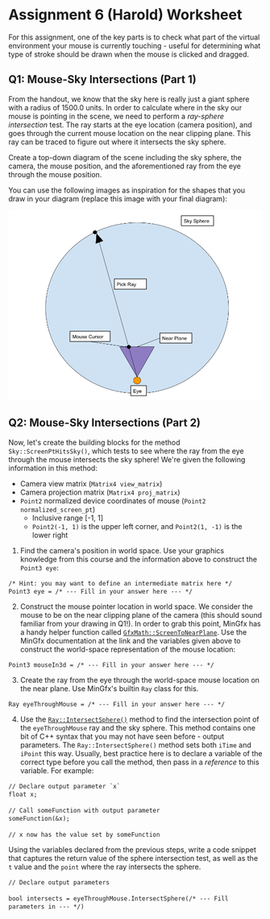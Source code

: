 # Assignment 6 (Harold) Worksheet

For this assignment, one of the key parts is to check what part of the virtual
environment your mouse is currently touching - useful for determining what
type of stroke should be drawn when the mouse is clicked and dragged.


## Q1: Mouse-Sky Intersections (Part 1)

From the handout, we know that the sky here is really just a giant sphere
with a radius of 1500.0 units. In order to calculate where in the sky our
mouse is pointing in the scene, we need to perform a *ray-sphere
intersection* test. The ray starts at the eye location (camera position), and goes
through the current mouse location on the near clipping plane. This ray can be
traced to figure out where it intersects the sky sphere.

Create a top-down diagram of the scene including the sky sphere, the camera,
the mouse position, and the aforementioned ray from the eye through the mouse
position.

You can use the following images as inspiration for the shapes that you draw
in your diagram (replace this image with your final diagram):

![](./img/ray-sphere.png)

## Q2: Mouse-Sky Intersections (Part 2)

Now, let's create the building blocks for the method `Sky::ScreenPtHitsSky()`,
which tests to see where the ray from the eye through the mouse intersects the
sky sphere! We're given the following information in this method:

- Camera view matrix (`Matrix4 view_matrix`)
- Camera projection matrix (`Matrix4 proj_matrix`)
- `Point2` normalized device coordinates of mouse (`Point2 normalized_screen_pt`)
    - Inclusive range [-1, 1]
    - `Point2(-1, 1)` is the upper left corner, and `Point2(1, -1)` is the
      lower right

1. Find the camera's position in world space. Use your graphics knowledge from
   this course and the information above to construct the `Point3 eye`:

```
/* Hint: you may want to define an intermediate matrix here */
Point3 eye = /* --- Fill in your answer here --- */
```

2. Construct the mouse pointer location in world space. We consider the mouse
   to be on the near clipping plane of the camera (this should sound familiar
   from your drawing in Q1!). In order to grab this point, MinGfx has a handy
   helper function called
   [`GfxMath::ScreenToNearPlane`](https://ivlab.github.io/MinGfx/classmingfx_1_1_gfx_math.html#a2086a2f885f887fb53da8a5adb5860f0).
   Use the MinGfx documentation at the link and the variables given above to
   construct the world-space representation of the mouse location:

```
Point3 mouseIn3d = /* --- Fill in your answer here --- */
```

3. Create the ray from the eye through the world-space mouse location on the
   near plane. Use MinGfx's builtin `Ray` class for this.

```
Ray eyeThroughMouse = /* --- Fill in your answer here --- */
```

4. Use the
   [`Ray::IntersectSphere()`](https://ivlab.github.io/MinGfx/classmingfx_1_1_ray.html#affe83ef9859560bcb24343017cb86d88)
   method to find the intersection point of the `eyeThroughMouse` ray and the
   sky sphere. This method contains one bit of C++ syntax that you may not
   have seen before - output parameters. The `Ray::IntersectSphere()` method
   sets both `iTime` and `iPoint` this way. Usually, best practice here is to
   declare a variable of the correct type before you call the method, then
   pass in a *reference* to this variable. For example:

```
// Declare output parameter `x`
float x;

// Call someFunction with output parameter
someFunction(&x);

// x now has the value set by someFunction
```

   Using the variables declared from the previous steps, write a code snippet
   that captures the return value of the sphere intersection test, as well as
   the `t` value and the `point` where the ray intersects the sphere.

```
// Declare output parameters

bool intersects = eyeThroughMouse.IntersectSphere(/* --- Fill parameters in --- */)
```
